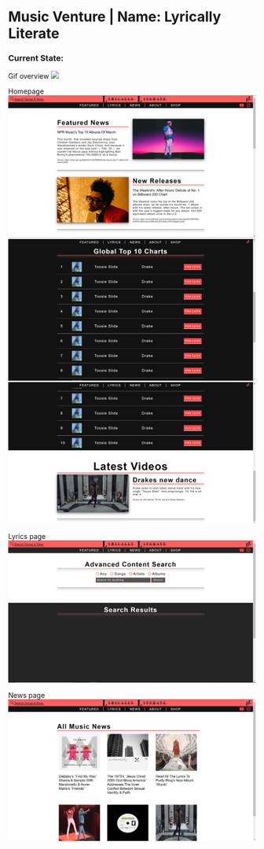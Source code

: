 # Music Venture | Name: Lyrically Literate 
### Current State:

Gif overview
![](/static/website_screenshots/OverviewGif.gif)

Homepage
<img src="/static/website_screenshots/Homepage1.PNG"/>
<img src="/static/website_screenshots/Homepage2.PNG"/>
<img src="/static/website_screenshots/Homepage3.PNG"/>

Lyrics page
<img src="/static/website_screenshots/Lyricspage1.PNG"/>

News page
<img src="/static/website_screenshots/Newspage1.PNG"/>

